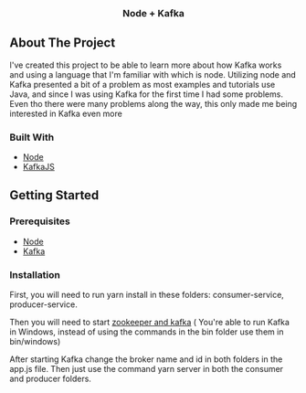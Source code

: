 <div id="top"></div>

<!-- PROJECT LOGO -->
<br />
<div align="center">
  <h3 align="center">Node + Kafka</h3>
</div>

## About The Project

I've created this project to be able to learn more about how Kafka works and using a language that I'm familiar with which is node.
Utilizing node and Kafka presented a bit of a problem as most examples and tutorials use Java, and since I was using Kafka for the first time I had some problems.
Even tho there were many problems along the way, this only made me being interested in Kafka even more

### Built With

* [Node](https://nodejs.org/en/)
* [KafkaJS](https://kafka.js.org/)

<!-- GETTING STARTED -->
## Getting Started

### Prerequisites

* [Node](https://nodejs.org/en/download/)
* [Kafka](https://kafka.apache.org/downloads)

### Installation

First, you will need to run yarn install in these folders: consumer-service, producer-service.</p>
Then you will need to start [zookeeper and kafka](https://kafka.apache.org/quickstart) ( You're able to run Kafka in Windows, instead of using the commands in the bin folder use them in bin/windows)</p>
After starting Kafka change the broker name and id in both folders in the app.js file. 
Then just use the command yarn server in both the consumer and producer folders.

